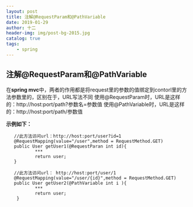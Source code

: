 ```yaml
---
layout: post
title: 注解@RequestParam和@PathVariable
date: 2019-01-29
author: 十二
header-img: img/post-bg-2015.jpg
catalog: true
tags:
    - spring
---
```


## 注解@RequestParam和@PathVariable

 在**spring mvc**中，两者的作用都是将request里的参数的值绑定到contorl里的方法参数里的，区别在于，URL写法不同
 使用@RequestParam时，URL是这样的：http://host:port/path?参数名=参数值
 使用@PathVariable时，URL是这样的：http://host:port/path/参数值
 
 **示例如下：**
 ```
    //此方法访问url：http://host:port/user?id=1
    @RequestMapping(value="/user",method = RequestMethod.GET)
    public User getUser1(@RequestParan int id){
            ***
            return user;
    }
    
    //此方法访问url： http://host:port/user/1
    @RequestMapping(value="/user/{id}",method = RequestMethod.GET)
    public User getUser2(@PathVariable int i ){
            ***
            return user;    
     }

```

